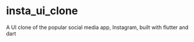 # insta_ui_clone
A UI clone of the popular social media app, Instagram, built with flutter and dart
